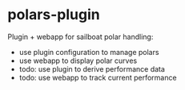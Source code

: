 # polars-plugin

Plugin + webapp for sailboat polar handling:
- use plugin configuration to manage polars
- use webapp to display polar curves
- todo: use plugin to derive performance data
- todo: use webapp to track current performance
